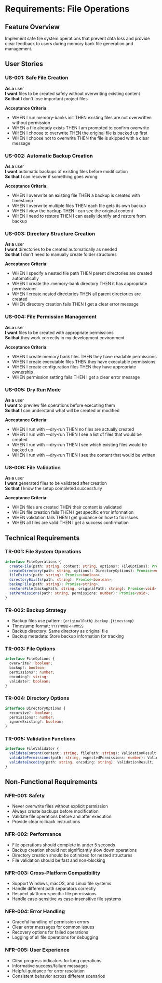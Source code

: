 # Requirements: File Operations

## Feature Overview
Implement safe file system operations that prevent data loss and provide clear feedback to users during memory bank file generation and management.

## User Stories

### US-001: Safe File Creation
**As a** user  
**I want** files to be created safely without overwriting existing content  
**So that** I don't lose important project files

**Acceptance Criteria:**
- WHEN I run memory-banks init THEN existing files are not overwritten without permission
- WHEN a file already exists THEN I am prompted to confirm overwrite
- WHEN I choose to overwrite THEN the original file is backed up first
- WHEN I choose not to overwrite THEN the file is skipped with a clear message

### US-002: Automatic Backup Creation
**As a** user  
**I want** automatic backups of existing files before modification  
**So that** I can recover if something goes wrong

**Acceptance Criteria:**
- WHEN I overwrite an existing file THEN a backup is created with timestamp
- WHEN I overwrite multiple files THEN each file gets its own backup
- WHEN I view the backup THEN I can see the original content
- WHEN I need to restore THEN I can easily identify and restore from backup

### US-003: Directory Structure Creation
**As a** user  
**I want** directories to be created automatically as needed  
**So that** I don't need to manually create folder structures

**Acceptance Criteria:**
- WHEN I specify a nested file path THEN parent directories are created automatically
- WHEN I create the .memory-bank directory THEN it has appropriate permissions
- WHEN I create nested directories THEN all parent directories are created
- WHEN directory creation fails THEN I get a clear error message

### US-004: File Permission Management
**As a** user  
**I want** files to be created with appropriate permissions  
**So that** they work correctly in my development environment

**Acceptance Criteria:**
- WHEN I create memory bank files THEN they have readable permissions
- WHEN I create executable files THEN they have executable permissions
- WHEN I create configuration files THEN they have appropriate ownership
- WHEN permission setting fails THEN I get a clear error message

### US-005: Dry Run Mode
**As a** user  
**I want** to preview file operations before executing them  
**So that** I can understand what will be created or modified

**Acceptance Criteria:**
- WHEN I run with --dry-run THEN no files are actually created
- WHEN I run with --dry-run THEN I see a list of files that would be created
- WHEN I run with --dry-run THEN I see which existing files would be backed up
- WHEN I run with --dry-run THEN I see the content that would be written

### US-006: File Validation
**As a** user  
**I want** generated files to be validated after creation  
**So that** I know the setup completed successfully

**Acceptance Criteria:**
- WHEN files are created THEN their content is validated
- WHEN file creation fails THEN I get specific error information
- WHEN validation fails THEN I get guidance on how to fix issues
- WHEN all files are valid THEN I get a success confirmation

## Technical Requirements

### TR-001: File System Operations
```typescript
interface FileOperations {
  createFile(path: string, content: string, options?: FileOptions): Promise<void>;
  createDirectory(path: string, options?: DirectoryOptions): Promise<void>;
  fileExists(path: string): Promise<boolean>;
  directoryExists(path: string): Promise<boolean>;
  backupFile(path: string): Promise<string>;
  restoreFile(backupPath: string, originalPath: string): Promise<void>;
  setPermissions(path: string, permissions: number): Promise<void>;
}
```

### TR-002: Backup Strategy
- Backup files use pattern: `{originalPath}.backup.{timestamp}`
- Timestamp format: `YYYYMMDD-HHMMSS`
- Backup directory: Same directory as original file
- Backup metadata: Store backup information for tracking

### TR-003: File Options
```typescript
interface FileOptions {
  overwrite?: boolean;
  backup?: boolean;
  permissions?: number;
  encoding?: string;
  validate?: boolean;
}
```

### TR-004: Directory Options
```typescript
interface DirectoryOptions {
  recursive?: boolean;
  permissions?: number;
  ignoreExisting?: boolean;
}
```

### TR-005: Validation Functions
```typescript
interface FileValidator {
  validateContent(content: string, filePath: string): ValidationResult;
  validatePermissions(path: string, expectedPermissions: number): ValidationResult;
  validateEncoding(path: string, encoding: string): ValidationResult;
}
```

## Non-Functional Requirements

### NFR-001: Safety
- Never overwrite files without explicit permission
- Always create backups before modification
- Validate file operations before and after execution
- Provide clear rollback instructions

### NFR-002: Performance
- File operations should complete in under 5 seconds
- Backup creation should not significantly slow down operations
- Directory creation should be optimized for nested structures
- File validation should be fast and non-blocking

### NFR-003: Cross-Platform Compatibility
- Support Windows, macOS, and Linux file systems
- Handle different path separators correctly
- Respect platform-specific file permissions
- Handle case-sensitive vs case-insensitive file systems

### NFR-004: Error Handling
- Graceful handling of permission errors
- Clear error messages for common issues
- Recovery options for failed operations
- Logging of all file operations for debugging

### NFR-005: User Experience
- Clear progress indicators for long operations
- Informative success/failure messages
- Helpful guidance for error resolution
- Consistent behavior across different scenarios 